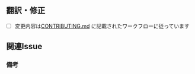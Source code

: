 ## 翻訳・修正

- [ ] 変更内容は[CONTRIBUTING.md](https://github.com/angular/angular-ja/blob/main/CONTRIBUTING.md) に記載されたワークフローに従っています

## 関連Issue

<!-- 関連Issueがあれば記載してください -->


### 備考
<!-- 重点的にレビューしてほしい部分などあれば自由に記入してください -->
